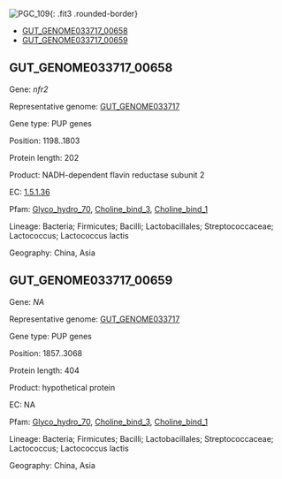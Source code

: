 ![PGC_109](../static/images/Clusters_figure/PGC_109.jpg){: .fit3 .rounded-border}

<ul id="myTab" class="nav nav-tabs">
  <li class="active">
        <a href="#tab1" data-toggle="tab">GUT_GENOME033717_00658</a>
  </li>
<li><a href="#tab2" data-toggle="tab">GUT_GENOME033717_00659</a></li>
</ul>

<div id="myTabContent" class="tab-content">
  <div class="tab-pane fade in active" id="tab1">

<h2 id="GUT_GENOME033717_00658">GUT_GENOME033717_00658</h2>
<p>Gene: <em>nfr2</em>
<p>Representative genome: <a href="https://www.ebi.ac.uk/metagenomics/genomes/MGYG-HGUT-00226">GUT_GENOME033717</a></p>
<p>Gene type: PUP genes</p>
<p>Position: 1198..1803</p>
<p>Protein length: 202</p>
<p>Product: NADH-dependent flavin reductase subunit 2</p>
<p>EC: <a href="https://www.brenda-enzymes.org/enzyme.php?ecno=1.5.1.36">1.5.1.36</a></p>
<p>Pfam: <a href="http://pfam.xfam.org/family/Glyco_hydro_70">Glyco_hydro_70</a>, <a href="http://pfam.xfam.org/family/Choline_bind_3">Choline_bind_3</a>, <a href="http://pfam.xfam.org/family/Choline_bind_1">Choline_bind_1</a></p>
<p>Lineage: Bacteria; Firmicutes; Bacilli; Lactobacillales; Streptococcaceae; Lactococcus; Lactococcus lactis</p>
<p>Geography: China, Asia</p>
  </div>

  <div class="tab-pane fade" id="tab2">

<h2 id="GUT_GENOME033717_00659">GUT_GENOME033717_00659</h2>
<p>Gene: <em>NA</em></p>
<p>Representative genome: <a href="https://www.ebi.ac.uk/metagenomics/genomes/MGYG-HGUT-00226">GUT_GENOME033717</a></p>
<p>Gene type: PUP genes</p>
<p>Position: 1857..3068</p>
<p>Protein length: 404</p>
<p>Product: hypothetical protein</p>
<p>EC: NA</p>
<p>Pfam: <a href="http://pfam.xfam.org/family/Glyco_hydro_70">Glyco_hydro_70</a>, <a href="http://pfam.xfam.org/family/Choline_bind_3">Choline_bind_3</a>, <a href="http://pfam.xfam.org/family/Choline_bind_1">Choline_bind_1</a></p>
<p>Lineage: Bacteria; Firmicutes; Bacilli; Lactobacillales; Streptococcaceae; Lactococcus; Lactococcus lactis</p>
<p>Geography: China, Asia</p>

  </div>
</div>
